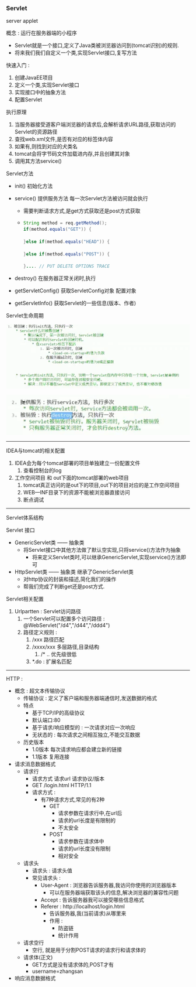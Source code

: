 ### Servlet

server applet

概念 : 运行在服务器端的小程序

- Servlet就是一个接口,定义了Java类被浏览器访问到(tomcat识别)的规则.
- 将来我们我们自定义一个类,实现Servlet接口,复写方法

快速入门 :

1. 创建JavaEE项目
2. 定义一个类,实现Servlet接口
3. 实现接口中的抽象方法
4. 配置Servlet

执行原理

1. 当服务器接受道客户端浏览器的请求后,会解析请求URL路径,获取访问的Servlet的资源路径
2. 查找web.xml文件,是否有对应的<url-pattern>标签体内容
3. 如果有,则找到对应的<servlet-class>犬类名
4. tomcat会将字节码文件加载进内存,并且创建其对象
5. 调用其方法service()

Servlet方法

- init() 初始化方法

- service() 提供服务方法 每一次Servlet方法被访问就会执行

  - 需要判断请求方式,是get方式获取还是post方式获取

  - ```java
    String method = req.getMethod();
    if(method.equals("GET")) {
      
    }else if(method.equals("HEAD")) {
      
    }else if(method.equals("POST")) {
      
    }.... // PUT DELETE OPTIONS TRACE
    ```

- destroy() 在服务器正常关闭时,执行

- getServletConfig() 获取ServletConfig对象 配置对象

- getServletInfo() 获取Servlet的一些信息(版本、作者)

Servlet生命周期

![image-20201020003045999](%E7%AC%94%E8%AE%B0.assets/image-20201020003045999.png)

![image-20201020003108349](%E7%AC%94%E8%AE%B0.assets/image-20201020003108349.png)

---

IDEA与tomcat的相关配置

1. IDEA会为每个tomcat部署的项目单独建立一份配置文件
   1. 查看控制台的log
2. 工作空间项目 和 out下面的tomcat部署的web项目
   1. tomcat真正访问的是out下的项目,out下的项目对应的是工作空间项目
   2. WEB—INF目录下的资源不能被浏览器直接访问
   3. 断点调试

---

Servlet体系结构

Servlet 接口

- GenericServlet类 —— 抽象类
  - 将Servlet接口中其他方法做了默认空实现,只将service()方法作为抽象
    - 将来定义Servlet类时,可以继承GenericServlet,实现service()方法即可
- HttpServlet类 —— 抽象类   继承了GenericServlet类
  - 对http协议的封装和描述,简化我们的操作
  - 帮我们完成了判断get还是post方式.

Servlet相关配置

1. Urlpartten : Servlet访问路径
   1. 一个Servlet可以配置多个访问路径 : @WebServlet("/d4","/d44","/ddd4")
   2. 路径定义规则 :
      1. /xxx 路径匹配
      2. /xxxx/xxx 多层路径,目录结构
         1. /* .. 优先级很低
      3. *.do : 扩展名匹配

---

HTTP :

- 概念 : 超文本传输协议
  - 传输协议 : 定义了客户端和服务器端通信时,发送数据的格式
  - 特点
    - 基于TCP/IP的高级协议
    - 默认端口:80
    - 基于请求/响应模型的 : 一次请求对应一次响应
    - 无状态的 : 每次请求之间相互独立,不能交互数据
  - 历史版本
    - 1.0版本  每次请求响应都会建立新的链接
    - 1.1版本  复用连接
- 请求消息数据格式
  - 请求行
    - 请求方式 请求url 请求协议/版本
    - GET /login.html HTTP/1.1
    - 请求方式 :
      - 有7种请求方式,常见的有2种
        - GET
          - 请求参数在请求行中,在url后
          - 请求的url长度是有限制的
          - 不太安全
        - POST
          - 请求参数在请求体中
          - 请求的url长度没有限制
          - 相对安全
  - 请求头
    - 请求头 : 请求头值
    - 常见请求头 :
      - User-Agent : 浏览器告诉服务器,我访问你使用的浏览器版本
        - 可以在服务器端获取该头的信息,解决浏览器的兼容性问题
      - Accept : 告诉服务器我可以接受哪些信息格式
      - Referer : http://localhost/login.html
        - 告诉服务器,我(当前请求)从哪里来
        - 作用 :
          - 防盗链
          - 统计作用
  - 请求空行
    - 空行, 就是用于分割POST请求的请求行和请求体的
  - 请求体(正文)
    - GET方式是没有请求体的,POST才有
    - username=zhangsan
- 响应消息数据格式

